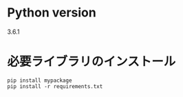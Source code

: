 # Python version

3.6.1

# 必要ライブラリのインストール

```
pip install mypackage
pip install -r requirements.txt

```
